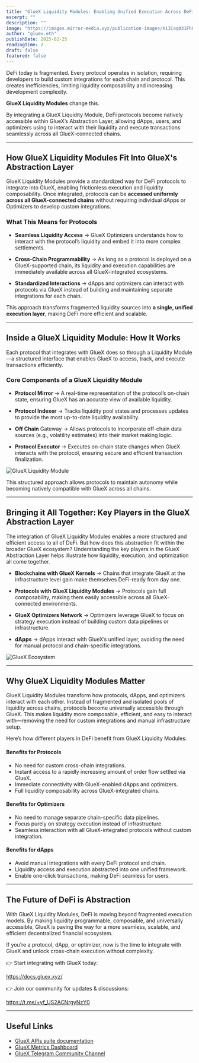 ```yaml
---
title: "GlueX Liquidity Modules: Enabling Unified Execution Across DeFi"
excerpt: ""
description: ""
image: "https://images.mirror-media.xyz/publication-images/X1ICaq031FhU5f-95EMge.png?height=1155&width=2310"
author: "gluex.eth"
publishDate: 2025-02-25
readingTime: 2
draft: false
featured: false
---
```


DeFi today is fragmented. Every protocol operates in isolation, requiring developers to build custom integrations for each chain and protocol. This creates inefficiencies, limiting liquidity composability and increasing development complexity.

**GlueX Liquidity Modules** change this.

By integrating a GlueX Liquidity Module, DeFi protocols become natively accessible within GlueX’s Abstraction Layer, allowing dApps, users, and optimizers using to interact with their liquidity and execute transactions seamlessly across all GlueX-connected chains.

---

## How GlueX Liquidity Modules Fit Into GlueX's Abstraction Layer

GlueX Liquidity Modules provide a standardized way for DeFi protocols to integrate into GlueX, enabling frictionless execution and liquidity composability. Once integrated, protocols can be **accessed uniformly across all GlueX-connected chains** without requiring individual dApps or Optimizers to develop custom integrations.

### What This Means for Protocols

- **Seamless Liquidity Access** → GlueX Optimizers understands how to interact with the protocol’s liquidity and embed it into more complex settlements.

- **Cross-Chain Programmability** → As long as a protocol is deployed on a GlueX-supported chain, its liquidity and execution capabilities are immediately available across all GlueX-integrated ecosystems.

- **Standardized Interactions** → dApps and optimizers can interact with protocols via GlueX instead of building and maintaining separate integrations for each chain.

This approach transforms fragmented liquidity sources into **a single, unified execution layer**, making DeFi more efficient and scalable.

---

## Inside a GlueX Liquidity Module: How It Works

Each protocol that integrates with GlueX does so through a Liquidity Module—a structured interface that enables GlueX to access, track, and execute transactions efficiently.

### Core Components of a GlueX Liquidity Module

- **Protocol Mirror** → A real-time representation of the protocol’s on-chain state, ensuring GlueX has an accurate view of available liquidity.

- **Protocol Indexer** → Tracks liquidity pool states and processes updates to provide the most up-to-date liquidity availability.

- **Off Chain** Gateway → Allows protocols to incorporate off-chain data sources (e.g., volatility estimates) into their market making logic.

- **Protocol Executor** → Executes on-chain state changes when GlueX interacts with the protocol, ensuring secure and efficient transaction finalization.

<!-- GlueX Liquidity Module -->
<img src="https://images.mirror-media.xyz/publication-images/RbzKEn1npzSQEMQDcK0_8.png" alt="GlueX Liquidity Module" class="w-full mb-4 rounded-lg shadow-lg" />

This structured approach allows protocols to maintain autonomy while becoming natively compatible with GlueX across all chains.

---

## Bringing it All Together: Key Players in the GlueX Abstraction Layer

The integration of GlueX Liquidity Modules enables a more structured and efficient access to all of DeFi. But how does this abstraction fit within the broader GlueX ecosystem? Understanding the key players in the GlueX Abstraction Layer helps illustrate how liquidity, execution, and optimization all come together.

- **Blockchains with GlueX Kernels** → Chains that integrate GlueX at the infrastructure level gain make themselves DeFi-ready from day one.

- **Protocols with GlueX Liquidity Modules** → Protocols gain full composability, making them easily accessible across all GlueX-connected environments.

- **GlueX Optimizers Network** → Optimizers leverage GlueX to focus on strategy execution instead of building custom data pipelines or infrastructure.

- **dApps** → dApps interact with GlueX’s unified layer, avoiding the need for manual protocol and chain-specific integrations.

<!-- GlueX Ecosystem -->
<img src="https://images.mirror-media.xyz/publication-images/0MSlHhkfHgvfnNRcwwDT1.png" alt="GlueX Ecosystem" class="w-full mb-4 rounded-lg shadow-lg" />

---

## Why GlueX Liquidity Modules Matter

GlueX Liquidity Modules transform how protocols, dApps, and optimizers interact with each other. Instead of fragmented and isolated pools of liquidity across chains, protocols become universally accessible through GlueX. This makes liquidity more composable, efficient, and easy to interact with—removing the need for custom integrations and manual infrastructure setup.

Here’s how different players in DeFi benefit from GlueX Liquidity Modules:

#### Benefits for Protocols

- No need for custom cross-chain integrations.
- Instant access to a rapidly increasing amount of order flow settled via GlueX.
- Immediate connectivity with GlueX-enabled dApps and optimizers.
- Full liquidity composability across GlueX-integrated chains.

#### Benefits for Optimizers

- No need to manage separate chain-specific data pipelines.
- Focus purely on strategy execution instead of infrastructure.
- Seamless interaction with all GlueX-integrated protocols without custom integration.

#### Benefits for dApps

- Avoid manual integrations with every DeFi protocol and chain.
- Liquidity access and execution abstracted into one unified framework.
- Enable one-click transactions, making DeFi seamless for users.

---

## The Future of DeFi is Abstraction

With GlueX Liquidity Modules, DeFi is moving beyond fragmented execution models. By making liquidity programmable, composable, and universally accessible, GlueX is paving the way for a more seamless, scalable, and efficient decentralized financial ecosystem.

If you’re a protocol, dApp, or optimizer, now is the time to integrate with GlueX and unlock cross-chain execution without complexity.

👉 Start integrating with GlueX today:

https://docs.gluex.xyz/

👉 Join our community for updates & discussions:

https://t.me/+yf_US2ACNrgyNzY0

---

## Useful Links

- [GlueX APIs suite documentation](https://docs.gluex.xyz/gluex-apis/)
- [GlueX Metrics Dashboard](https://dune.com/gluex_protocol/metrics)
- [GlueX Telegram Community Channel](https://t.me/+yf_US2ACNrgyNzY0)
